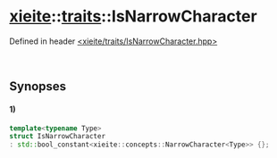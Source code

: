 # [xieite](../../xieite.md)\:\:[traits](../../traits.md)\:\:IsNarrowCharacter
Defined in header [<xieite/traits/IsNarrowCharacter.hpp>](../../../include/xieite/traits/IsNarrowCharacter.hpp)

&nbsp;

## Synopses
#### 1)
```cpp
template<typename Type>
struct IsNarrowCharacter
: std::bool_constant<xieite::concepts::NarrowCharacter<Type>> {};
```
